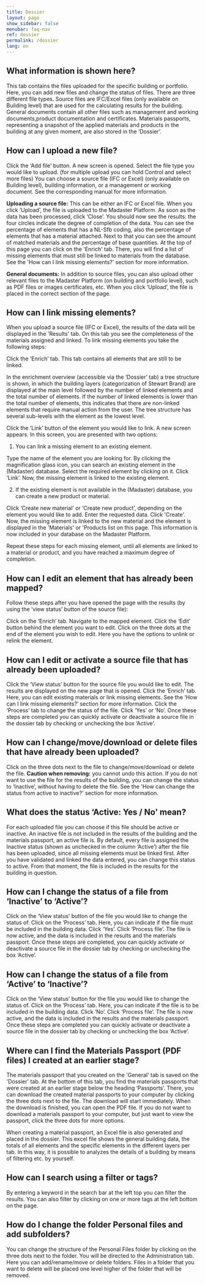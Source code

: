 ```yaml
---
title: Dossier
layout: page
show_sidebar: false
menubar: faq-nav
ref: dossier
permalink: /dossier
lang: en
---
```


## What information is shown here?
This tab contains the files uploaded for the specific building or portfolio. Here, you can add new files and change the status of files. There are three different file types. Source files are IFC/Excel files (only available on Building level) that are used for the calculating results for the building. General documents contain all other files such as management and working documents,product documentation and certificates. Materials passports, representing a snapshot of the applied materials and products in the building at any given moment, are also stored in the ‘Dossier’.

## How can I upload a new file?
Click the ‘Add file’ button. A new screen is opened.
Select the file type you would like to upload. (for multiple upload you can hold Control and select more files) You can choose a source file (IFC or Excel) (only available on Building level), building information, or a management or working document. See the corresponding manual for more information.

**Uploading a source file:** This can be either an IFC or Excel file. When you click ‘Upload’, the file is uploaded to the Madaster Platform. As soon as the data has been processed, click ‘Close’.  You should now see the results: the four circles indicate the degree of completion of the data. You can see the percentage of elements that has a NL-Sfb coding, also the percentage of elements that has a material attached. Next to that you can see the amount of matched materials and the percentage of base quantities. At the top of this page you can click on the 'Enrich' tab. There, you will find a list of missing elements that must still be linked to materials from the database. See the 'How can I link missing elements?' section for more information.

**General documents:** In addition to source files, you can also upload other relevant files to the Madaster Platform (on building and portfolio level), such as PDF files or images certificates, etc. When you click ‘Upload’, the file is placed in the correct section of the page.

## How can I link missing elements?
When you upload a source file (IFC or Excel), the results of the data will be displayed in the 'Results' tab. On this tab you see the completeness of the materials assigned and linked. To link missing elements you take the following steps:

Click the ‘Enrich’ tab. This tab contains all elements that are still to be linked.

In the enrichment overview (accessible via the ‘Dossier’ tab) a tree structure is shown, in which the building layers (categorization of Stewart Brand) are displayed at the main level followed by the number of linked elements and the total number of elements. If the number of linked elements is lower than the total number of elements, this indicates that there are non-linked elements that require manual action from the user. The tree structure has several sub-levels with the element as the lowest level.

Click the ‘Link’ button of the element you would like to link. A new screen appears. In this screen, you are presented with two options:

1. You can link a missing element to an existing element.

Type the name of the element you are looking for. By clicking the magnification glass icon, you can search an existing element in the (Madaster) database.
Select the required element by clicking on it.
Click ‘Link’. Now, the missing element is linked to the existing element.

2. If the existing element is not available in the (Madaster) database, you can create a new product or material.

Click ‘Create new material’ or ‘Create new product’, depending on the element you would like to add.
Enter the requested data.
Click 'Create'. 
Now, the missing element is linked to the new material and the element is displayed in the 'Materials' or 'Products list on this page. This information is now included in your database on the Madaster Platform.  

Repeat these steps for each missing element, until all elements are linked to a material or product, and you have reached a maximum degree of completion.

## How can I edit an element that has already been mapped?
Follow these steps after you have opened the page with the results (by using the ‘view status’ button of the source file):

Click on the ‘Enrich’ tab.
Navigate to the mapped element.
Click the ‘Edit’ button behind the element you want to edit.
Click on the three dots at the end of the element you wish to edit. Here you have the options to unlink or relink the element.

## How can I edit or activate a source file that has already been uploaded?
Click the ‘View status’ button for the source file you would like to edit. The results are displayed on the new page that is opened.
Click the ‘Enrich’ tab. Here, you can edit existing materials or link missing elements. See the ‘How can I link missing elements?’ section for more information.
Click the ‘Process’ tab to change the status of the file. Click ‘Yes’ or ‘No’. 
Once these steps are completed you can quickly activate or deactivate a source file in the dossier tab by checking or unchecking the box ‘Active’.

## How can I change/move/download or delete files that have already been uploaded?
Click on the three dots next to the file to change/move/download or delete the file.
**Caution when removing:** you cannot undo this action. If you do not want to use the file for the results of the building, you can change the status to ‘Inactive’, without having to delete the file. See the 'How can change the status from active to inactive?' section for more information.

## What does the status ‘Active: Yes / No' mean?
For each uploaded file you can choose if this file should be active or inactive. An inactive file is not included in the results of the building and the materials passport, an active file is. By default, every file is assigned the Inactive status (shown as unchecked in the column ‘Active’) after the file has been uploaded, since all missing elements must be linked first. After you have validated and linked the data entered, you can change this status to active. From that moment, the file is included in the results for the building in question.  

## How can I change the status of a file from ‘Inactive’ to ‘Active’?
Click on the ‘View status’ button of the file you would like to change the status of.
Click on the ‘Process’ tab. Here, you can indicate if the file must be included in the building data.
Click ‘Yes’.
Click ‘Process file’. The file is now active, and the data is included in the results and the materials passport.
Once these steps are completed, you can quickly activate or deactivate a source file in the dossier tab by checking or unchecking the box ‘Active’.

## How can I change the status of a file from ‘Active’ to ‘Inactive’?
Click on the ‘View status’ button for the file you would like to change the status of.
Click on the ‘Process’ tab. Here, you can indicate if the file is to be included in the building data.
Click ‘No’.
Click ‘Process file’. The file is now active, and the data is included in the results and the materials passport.
Once these steps are completed you can quickly activate or deactivate a source file in the dossier tab by checking or unchecking the box ‘Active’.

## Where can I find the Materials Passport (PDF files) I created at an earlier stage?
The materials passport that you created on the 'General' tab is saved on the 'Dossier' tab. At the bottom of this tab, you find the materials passports that were created at an earlier stage below the heading ‘Passports’. There, you can download the created material passports to your computer by clicking the three dots next to the file. The download will start immediately. When the download is finished, you can open the PDF file. If you do not want to download a materials passport to your computer, but just want to view the passport, click the three dots for more options.

When creating a material passport, an Excel file is also generated and placed in the dossier. This excel file shows the general building data, the totals of all elements and the specific elements in the different layers per tab. In this way, it is possible to analyzes the details of a building by means of filtering etc. by yourself.

## How can I search using a filter or tags?
By entering a keyword in the search bar at the left top you can filter the results. You can also filter by clicking on one or more tags at the left bottom on the page.

## How do I change the folder Personal files and add subfolders?
You can change the structure of the Personal Files folder by clicking on the three dots next to the folder. You will be directed to the Administration tab. Here you can add/rename/move or delete folders. Files in a folder that you want to delete will be placed one level higher of the folder that will be removed.